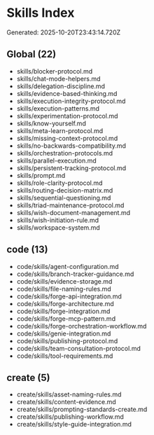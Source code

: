 # Skills Index
Generated: 2025-10-20T23:43:14.720Z

## Global (22)
- skills/blocker-protocol.md
- skills/chat-mode-helpers.md
- skills/delegation-discipline.md
- skills/evidence-based-thinking.md
- skills/execution-integrity-protocol.md
- skills/execution-patterns.md
- skills/experimentation-protocol.md
- skills/know-yourself.md
- skills/meta-learn-protocol.md
- skills/missing-context-protocol.md
- skills/no-backwards-compatibility.md
- skills/orchestration-protocols.md
- skills/parallel-execution.md
- skills/persistent-tracking-protocol.md
- skills/prompt.md
- skills/role-clarity-protocol.md
- skills/routing-decision-matrix.md
- skills/sequential-questioning.md
- skills/triad-maintenance-protocol.md
- skills/wish-document-management.md
- skills/wish-initiation-rule.md
- skills/workspace-system.md

## code (13)
- code/skills/agent-configuration.md
- code/skills/branch-tracker-guidance.md
- code/skills/evidence-storage.md
- code/skills/file-naming-rules.md
- code/skills/forge-api-integration.md
- code/skills/forge-architecture.md
- code/skills/forge-integration.md
- code/skills/forge-mcp-pattern.md
- code/skills/forge-orchestration-workflow.md
- code/skills/genie-integration.md
- code/skills/publishing-protocol.md
- code/skills/team-consultation-protocol.md
- code/skills/tool-requirements.md

## create (5)
- create/skills/asset-naming-rules.md
- create/skills/content-evidence.md
- create/skills/prompting-standards-create.md
- create/skills/publishing-workflow.md
- create/skills/style-guide-integration.md
